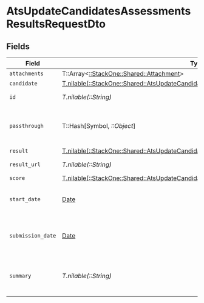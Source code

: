 # AtsUpdateCandidatesAssessmentsResultsRequestDto


## Fields

| Field                                                                                                                                                                      | Type                                                                                                                                                                       | Required                                                                                                                                                                   | Description                                                                                                                                                                | Example                                                                                                                                                                    |
| -------------------------------------------------------------------------------------------------------------------------------------------------------------------------- | -------------------------------------------------------------------------------------------------------------------------------------------------------------------------- | -------------------------------------------------------------------------------------------------------------------------------------------------------------------------- | -------------------------------------------------------------------------------------------------------------------------------------------------------------------------- | -------------------------------------------------------------------------------------------------------------------------------------------------------------------------- |
| `attachments`                                                                                                                                                              | T::Array<[::StackOne::Shared::Attachment](../../models/shared/attachment.md)>                                                                                              | :heavy_minus_sign:                                                                                                                                                         | N/A                                                                                                                                                                        |                                                                                                                                                                            |
| `candidate`                                                                                                                                                                | [T.nilable(::StackOne::Shared::AtsUpdateCandidatesAssessmentsResultsRequestDtoCandidate)](../../models/shared/atsupdatecandidatesassessmentsresultsrequestdtocandidate.md) | :heavy_minus_sign:                                                                                                                                                         | N/A                                                                                                                                                                        |                                                                                                                                                                            |
| `id`                                                                                                                                                                       | *T.nilable(::String)*                                                                                                                                                      | :heavy_minus_sign:                                                                                                                                                         | Unique identifier                                                                                                                                                          | 8187e5da-dc77-475e-9949-af0f1fa4e4e3                                                                                                                                       |
| `passthrough`                                                                                                                                                              | T::Hash[Symbol, *::Object*]                                                                                                                                                | :heavy_minus_sign:                                                                                                                                                         | Value to pass through to the provider                                                                                                                                      | {<br/>"other_known_names": "John Doe"<br/>}                                                                                                                                |
| `result`                                                                                                                                                                   | [T.nilable(::StackOne::Shared::AtsUpdateCandidatesAssessmentsResultsRequestDtoResult)](../../models/shared/atsupdatecandidatesassessmentsresultsrequestdtoresult.md)       | :heavy_minus_sign:                                                                                                                                                         | N/A                                                                                                                                                                        |                                                                                                                                                                            |
| `result_url`                                                                                                                                                               | *T.nilable(::String)*                                                                                                                                                      | :heavy_minus_sign:                                                                                                                                                         | The test`s result url                                                                                                                                                      | https://exmaple.com/result?id=xyz                                                                                                                                          |
| `score`                                                                                                                                                                    | [T.nilable(::StackOne::Shared::AtsUpdateCandidatesAssessmentsResultsRequestDtoScore)](../../models/shared/atsupdatecandidatesassessmentsresultsrequestdtoscore.md)         | :heavy_minus_sign:                                                                                                                                                         | N/A                                                                                                                                                                        |                                                                                                                                                                            |
| `start_date`                                                                                                                                                               | [Date](https://ruby-doc.org/stdlib-2.6.1/libdoc/date/rdoc/Date.html)                                                                                                       | :heavy_minus_sign:                                                                                                                                                         | The start date of the candidate test                                                                                                                                       | 2021-01-01T01:01:01.000Z                                                                                                                                                   |
| `submission_date`                                                                                                                                                          | [Date](https://ruby-doc.org/stdlib-2.6.1/libdoc/date/rdoc/Date.html)                                                                                                       | :heavy_minus_sign:                                                                                                                                                         | The submission date of the candidate test                                                                                                                                  | 2021-01-01T01:01:01.000Z                                                                                                                                                   |
| `summary`                                                                                                                                                                  | *T.nilable(::String)*                                                                                                                                                      | :heavy_minus_sign:                                                                                                                                                         | The summary about the result of the test                                                                                                                                   | Test is passed                                                                                                                                                             |